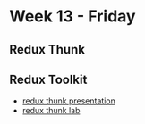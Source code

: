 # Week 13 - Friday

## Redux Thunk

## Redux Toolkit
- [redux thunk presentation](https://dc-houston.herokuapp.com/p2/Redux/ReduxThunk.html#1) 
- [redux thunk lab](https://github.com/veros-labs/lab-redux-thunk)




